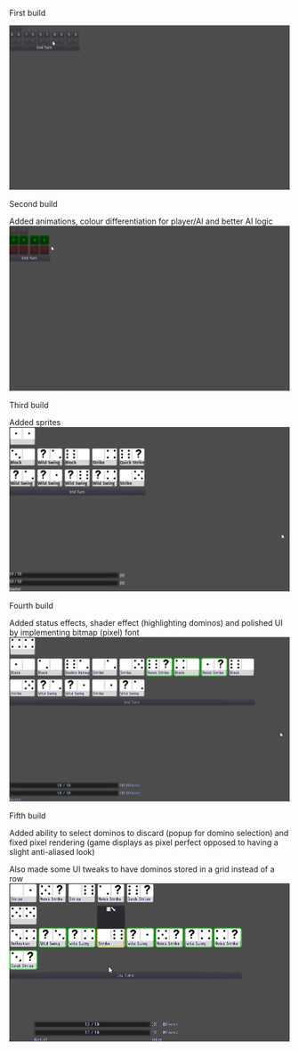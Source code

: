 First build

![First Build](https://github.com/boomyville/domino-dominion/blob/main/screenRecordings/11October2024.gif?raw=true)

Second build

Added animations, colour differentiation for player/AI and better AI logic
![Second Build](https://github.com/boomyville/domino-dominion/blob/main/screenRecordings/14October2024.gif?raw=true)

Third build

Added sprites
![Third Build](https://github.com/boomyville/domino-dominion/blob/main/screenRecordings/23October2024.gif?raw=true)

Fourth build

Added status effects, shader effect (highlighting dominos) and polished UI by implementing bitmap (pixel) font
![Fourth Build](https://github.com/boomyville/domino-dominion/blob/main/screenRecordings/28October2024.gif?raw=true)

Fifth build

Added ability to select dominos to discard (popup for domino selection) and fixed pixel rendering (game displays as pixel perfect opposed to having a slight anti-aliased look)

Also made some UI tweaks to have dominos stored in a grid instead of a row
![Fifth Build](https://github.com/boomyville/domino-dominion/blob/main/screenRecordings/31October2024.gif?raw=true)
